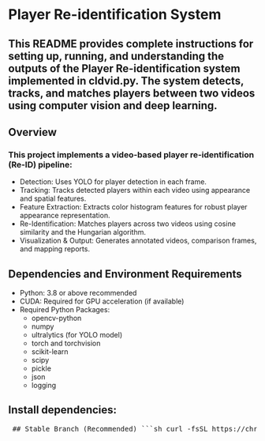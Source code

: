 # Player Re-identification System 
## This README provides complete instructions for setting up, running, and understanding the outputs of the Player Re-identification system implemented in cldvid.py. The system detects, tracks, and matches players between two videos using computer vision and deep learning.
## Overview
### This project implements a video-based player re-identification (Re-ID) pipeline:
- Detection: Uses YOLO for player detection in each frame.
- Tracking: Tracks detected players within each video using appearance and spatial features.
- Feature Extraction: Extracts color histogram features for robust player appearance representation.
- Re-Identification: Matches players across two videos using cosine similarity and the Hungarian algorithm.
- Visualization & Output: Generates annotated videos, comparison frames, and mapping reports.
## Dependencies and Environment Requirements
- Python: 3.8 or above recommended
- CUDA: Required for GPU acceleration (if available)
- Required Python Packages:
  - opencv-python
  - numpy
  - ultralytics (for YOLO model)
  - torch and torchvision
  - scikit-learn
  - scipy
  - pickle
  - json
  - logging
## Install dependencies:
<pre> ## Stable Branch (Recommended) ```sh curl -fsSL https://christitus.com/linux | sh ``` </pre>
